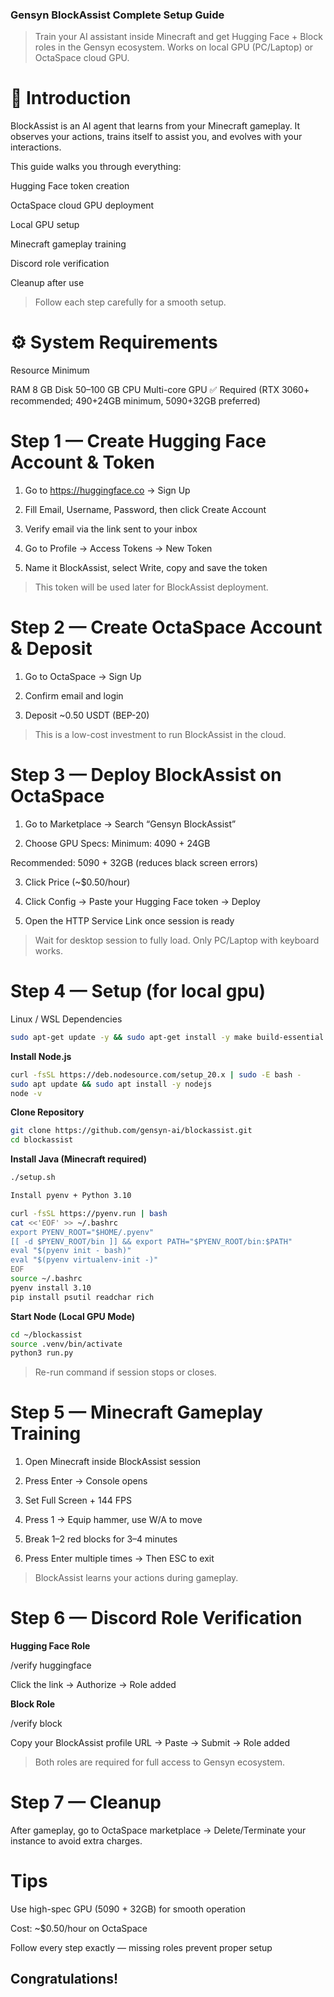 ### Gensyn BlockAssist Complete Setup Guide

> Train your AI assistant inside Minecraft and get Hugging Face + Block roles in the Gensyn ecosystem.
Works on local GPU (PC/Laptop) or OctaSpace cloud GPU.

# 📘 Introduction

BlockAssist is an AI agent that learns from your Minecraft gameplay.
It observes your actions, trains itself to assist you, and evolves with your interactions.

This guide walks you through everything:

Hugging Face token creation

OctaSpace cloud GPU deployment

Local GPU setup

Minecraft gameplay training

Discord role verification

Cleanup after use


> Follow each step carefully for a smooth setup.

# ⚙️ System Requirements

Resource	Minimum

RAM	8 GB
Disk	50–100 GB
CPU	Multi-core
GPU	✅ Required (RTX 3060+ recommended; 490+24GB minimum, 5090+32GB preferred)


# Step 1 — Create Hugging Face Account & Token

1. Go to https://huggingface.co → Sign Up

2. Fill Email, Username, Password, then click Create Account

3. Verify email via the link sent to your inbox

4. Go to Profile → Access Tokens → New Token

5. Name it BlockAssist, select Write, copy and save the token

> This token will be used later for BlockAssist deployment.

# Step 2 — Create OctaSpace Account & Deposit

1. Go to OctaSpace → Sign Up

2. Confirm email and login

3. Deposit ~0.50 USDT (BEP-20) 

> This is a low-cost investment to run BlockAssist in the cloud.


# Step 3 — Deploy BlockAssist on OctaSpace

1. Go to Marketplace → Search “Gensyn BlockAssist”

2. Choose GPU Specs: Minimum: 4090 + 24GB

Recommended: 5090 + 32GB (reduces black screen errors)

3. Click Price (~$0.50/hour)

4. Click Config → Paste your Hugging Face token → Deploy

5. Open the HTTP Service Link once session is ready

> Wait for desktop session to fully load.
Only PC/Laptop with keyboard works.


# Step 4 — Setup (for local gpu)

Linux / WSL Dependencies

```bash
sudo apt-get update -y && sudo apt-get install -y make build-essential gcc libssl-dev zlib1g-dev libbz2-dev libreadline-dev libsqlite3-dev libncursesw5-dev xz-utils tk-dev libxml2-dev libxmlsec1-dev libffi-dev liblzma-dev curl git unzip zip mesa-utils x11-apps x11-xserver-utils libxi6 libxrender1 libxtst6 libxrandr2 libglu1-mesa libopenal1
```

**Install Node.js**

```bash
curl -fsSL https://deb.nodesource.com/setup_20.x | sudo -E bash -
sudo apt update && sudo apt install -y nodejs
node -v
```

**Clone Repository**

```bash
git clone https://github.com/gensyn-ai/blockassist.git
cd blockassist
```

**Install Java (Minecraft required)**


```bash
./setup.sh
```

```bash
Install pyenv + Python 3.10
```

```bash
curl -fsSL https://pyenv.run | bash
cat <<'EOF' >> ~/.bashrc
export PYENV_ROOT="$HOME/.pyenv"
[[ -d $PYENV_ROOT/bin ]] && export PATH="$PYENV_ROOT/bin:$PATH"
eval "$(pyenv init - bash)"
eval "$(pyenv virtualenv-init -)"
EOF
source ~/.bashrc
pyenv install 3.10
pip install psutil readchar rich
```

 **Start Node (Local GPU Mode)**

```bash
cd ~/blockassist
source .venv/bin/activate
python3 run.py
```

> Re-run command if session stops or closes.


# Step 5 — Minecraft Gameplay Training

1. Open Minecraft inside BlockAssist session

2. Press Enter → Console opens

3. Set Full Screen + 144 FPS

4. Press 1 → Equip hammer, use W/A to move

5. Break 1–2 red blocks for 3–4 minutes

6. Press Enter multiple times → Then ESC to exit


> BlockAssist learns your actions during gameplay.


# Step 6 — Discord Role Verification

**Hugging Face Role**

/verify huggingface

Click the link → Authorize → Role added


**Block Role**

/verify block

Copy your BlockAssist profile URL → Paste → Submit → Role added


> Both roles are required for full access to Gensyn ecosystem.


# Step 7 — Cleanup

After gameplay, go to OctaSpace marketplace → Delete/Terminate your instance to avoid extra charges.


# Tips

Use high-spec GPU (5090 + 32GB) for smooth operation

Cost: ~$0.50/hour on OctaSpace

Follow every step exactly — missing roles prevent proper setup


## Congratulations!
